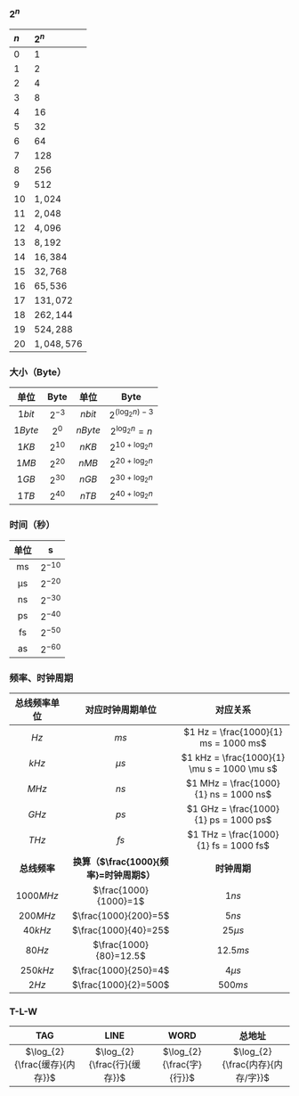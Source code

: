### $2^n$
| **$n$** | **$2^n$**       |
| :------ | :-------------- |
| $0$     | $1$             |
| $1$     | $2$             |
| $2$     | $4$             |
| $3$     | $8$             |
| $4$     | $16$            |
| $5$     | $32$            |
| $6$     | $64$            |
| $7$     | $128$           |
| $8$     | $256$           |
| $9$     | $512$           |
| $10$    | $1{,}024$       |
| $11$    | $2{,}048$       |
| $12$    | $4{,}096$       |
| $13$    | $8{,}192$       |
| $14$    | $16{,}384$      |
| $15$    | $32{,}768$      |
| $16$    | $65{,}536$      |
| $17$    | $131{,}072$     |
| $18$    | $262{,}144$     |
| $19$    | $524{,}288$     |
| $20$    | $1{,}048{,}576$ |
### 大小（Byte）

| **单位**  | **Byte** |  **单位**  |       **Byte**       |
| :-----: | :------: | :------: | :------------------: |
| $1bit$  | $2^{-3}$ | $n bit$  | $2^{(\log_{2}n) -3}$ |
| $1Byte$ |  $2^0$   | $n Byte$ | $2^{\log_{2}n} = n$  |
|  $1KB$  | $2^{10}$ |  $n KB$  |  $2^{10+\log_{2}n}$  |
|  $1MB$  | $2^{20}$ |  $n MB$  |  $2^{20+\log_{2}n}$  |
|  $1GB$  | $2^{30}$ |  $n GB$  |  $2^{30+\log_{2}n}$  |
|  $1TB$  | $2^{40}$ |  $n TB$  |  $2^{40+\log_{2}n}$  |
### 时间（秒）

| **单位** |   **s**   |
| :----: | :-------: |
|   ms   | $2^{-10}$ |
|   μs   | $2^{-20}$ |
|   ns   | $2^{-30}$ |
|   ps   | $2^{-40}$ |
|   fs   | $2^{-50}$ |
|   as   | $2^{-60}$ |
### 频率、时钟周期

| **总线频率单位** |          **对应时钟周期单位**          |                  **对应关系**                   |
| :--------: | :----------------------------: | :-----------------------------------------: |
|    $Hz$    |              $ms$              |    $1 Hz = \frac{1000}{1} ms = 1000 ms$     |
|   $kHz$    |            $\mu s$             | $1 kHz = \frac{1000}{1} \mu s = 1000 \mu s$ |
|   $MHz$    |              $ns$              |    $1 MHz = \frac{1000}{1} ns = 1000 ns$    |
|   $GHz$    |              $ps$              |    $1 GHz = \frac{1000}{1} ps = 1000 ps$    |
|   $THz$    |              $fs$              |    $1 THz = \frac{1000}{1} fs = 1000 fs$    |
|  **总线频率**  | **换算（$\frac{1000}{频率}=时钟周期$）** |                  **时钟周期**                   |
| $1000 MHz$ |     $\frac{1000}{1000}=1$      |                   $1 ns$                    |
| $200 MHz$  |      $\frac{1000}{200}=5$      |                   $5 ns$                    |
|  $40 kHz$  |      $\frac{1000}{40}=25$      |                 $25 \mu s$                  |
|  $80 Hz$   |     $\frac{1000}{80}=12.5$     |                  $12.5 ms$                  |
| $250 kHz$  |      $\frac{1000}{250}=4$      |                  $4 \mu s$                  |
|   $2 Hz$   |      $\frac{1000}{2}=500$      |                  $500 ms$                   |
### T-L-W

|          **TAG**          |         **LINE**         |        **WORD**         |           **总地址**           |
| :-----------------------: | :----------------------: | :---------------------: | :-------------------------: |
| $\log_{2}{\frac{缓存}{内存}}$ | $\log_{2}{\frac{行}{缓存}}$ | $\log_{2}{\frac{字}{行}}$ | $\log_{2}{\frac{内存}{内存/字}}$ |
